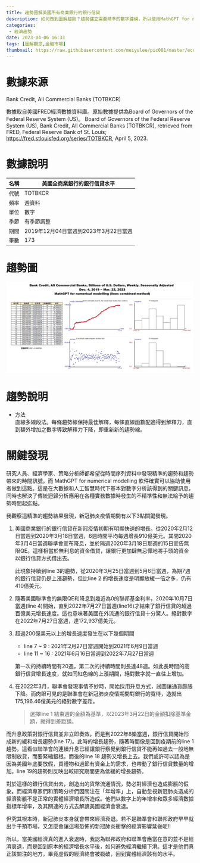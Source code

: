 ```yaml
---
title: 趨勢圖解美國所有商業銀行的銀行信貸
description: 如何做到圖解趨勢？趨勢建立需要精準的數字建模，所以使用MathGPT for numerical modelling (lines combined method)軟體幫助使用者的數字能夠建立精準的數學模式。方法優勢來自多線段法的使用。多線段法源於傳統迴歸分析，但不同之處在於多線段法將迴歸線的樣本數內化決定，自然能為數字配適出最優解。圖解美國所有商業銀行的銀行信貸有何意義呢？我們可以透過對銀行信貸的每月額度情況了解美國金融體系情況。美國商業銀行信貸放大隨著時間在2021年至2022年上半年，每月增長都超過20 Billion。然而，2023年爆發SVB銀行倒閉事件，反映在銀行信貸上就不再如2021年和2022年如此熱絡。
categories:
 - 經濟趨勢
date: 2023-04-06 16:33
tags: [圖解觀念,金融市場]
thumbnail: https://raw.githubusercontent.com/meiyulee/pic001/master/econ/Bankcredit_20230406.png
---
```


# 數據來源

Bank Credit, All Commercial Banks (TOTBKCR)

數據取自美國FRED經濟數據資料庫。原始數據提供為Board of Governors of the Federal Reserve System (US)。
Board of Governors of the Federal Reserve System (US), Bank Credit, All Commercial Banks [TOTBKCR], retrieved from FRED, Federal Reserve Bank of St. Louis; https://fred.stlouisfed.org/series/TOTBKCR, April 5, 2023.

# 數據說明

|名稱 | 美國全商業銀行的銀行信貸水平 |
| ---- | ---- | 
| 代號 | TOTBKCR | 
| 頻率 | 週資料 | 
| 單位 | 數字 | 
| 季節 | 有季節調整 | 
| 期間 | 2019年12月04日當週到2023年3月22日當週 | 
| 筆數 | 173 | 

# 趨勢圖

![](https://raw.githubusercontent.com/meiyulee/pic001/master/econ/Bankcredit_20230406.png)

# 趨勢說明

- 方法  
  直線多線段法。每條趨勢線保持最佳解釋，每條直線函數配適得到解釋力，直到額外增加之數字導致解釋力下降，即重新新的趨勢線。

# 關鍵發現

研究人員、經濟學家、策略分析師都希望從時間序列資料中發現精準的趨勢和趨勢帶來的時間訊號。而 MathGPT for numerical modelling 軟件確實可以協助使用者做到這點。這是在大數據和人工智慧時代下基本對數字分析該得到的關鍵訊息，同時也解決了傳統迴歸分析應用在各種實務數據時發生的不精準性和無法給予的趨勢時間起迄點。

我觀察這精準的趨勢結果發現，新冠肺炎疫情期間有以下3點關鍵發現。

1. 美國商業銀行的銀行信貸在新冠疫情初期有明顯快速的增長。從2020年2月12日當週到2020年3月18日當週，6週時間平均每週增長910億美元。其間2020年3月4日當週聯準會宣布降息，並於隔週2020年3月18日那週的15日宣告無限QE。這樣相當於無利息的資金借貸，讓銀行更加肆無忌憚地將手頭的資金以銀行信貸方式借出去。

   此現象持續到line 3的趨勢，從2020年3月25日當週到5月6日當週，為期7週的銀行信貸仍是上漲趨勢，但比line 2 的增長速度是明顯放緩一倍之多，仍有410億美元。

2. 隨著美國聯準會的無限QE和降息到幾近為0的聯邦基金利率，2020年10月7日當週(line 4)開始，直到2022年7月27日當週(line16)才結束了銀行信貸的超過百億美元增長速度。這也意味著美國在外流通的銀行信貸十分驚人。絕對數字在2022年7月27日當週，達172,937億美元。

3. 超過200億美元以上的增長速度發生在以下幾個期間

   - line 7 ~ 9 : 2021年2月27日當週開始到2021年6月9日當週
   - line 11 ~ 16 : 2021年6月16日當週到2022年7月27日當週

   第一次的持續時間有20週，第二次的持續時間則長達48週。如此長時間的高銀行信貸增長速度，就如同紅色線的上漲期間，絕對數字就一直往上增加。

3. 在2022年3月，聯準會發現事情不妙時，開始採用升息方式，試圖讓通貨膨脹下降。而肉眼可見的是聯準會在新冠肺炎疫情期間對銀行的寬待，造就出175,196.46億美元的絕對數字差距。

   >選擇line 1 結束週的金額為基準，以2023年3月22日的金額扣除基準金額，就得到差距額。
  
  而升息政策對銀行信貸並非立即奏效。而是到2022年8樂當週，銀行信貸開始形成新的緩和增長趨勢(line 17)。此時的增長趨勢，隨著時間像是回到疫期前的line 1趨勢。這看似聯準會的連續升息已經讓銀行察覺到銀行信貸不能再如過去一般地無限制放貸，而要緊縮銀根。而後的line 18 趨勢又增長上去。我們或許可以認為是因為美國年底要放假，買禮物和過節有資金上的需求，也帶動了銀行信貸數量的增加。line 19的趨勢則反映出較研究期間更為低緩的增長趨勢。

  對於這樣的銀行信貸出去，創造出的貨幣流通情況，勢必對經濟也造成膨脹的假象。而經濟專家們和策略分析們因關注在「年增率」上，自動忽視新冠肺炎造成的經濟膨脹不是正常的實體經濟增長所造成。他們以數字上的年增率和眾多經濟數據指標年增率，及其關連的方式去解讀美國經濟會衰退。

  但究其根本時，新冠肺炎本身就會帶來經濟衰退。若不是聯準會和聯邦政府早早就出手干預市場，又怎麼會讓這場恐怖的新冠肺炎衝擊的經濟影響延後呢!!

  所以，當美國經濟真的進入衰退時，我認為聯邦政府和聯準會應當在意的並不是經濟衰退，而是回到原本的經濟增長水平後，如何避免經濟繼續下滑。這才是他們真正該關注的地方，畢竟虛假的經濟終會被戳破，回到實體經濟該有的水平。
